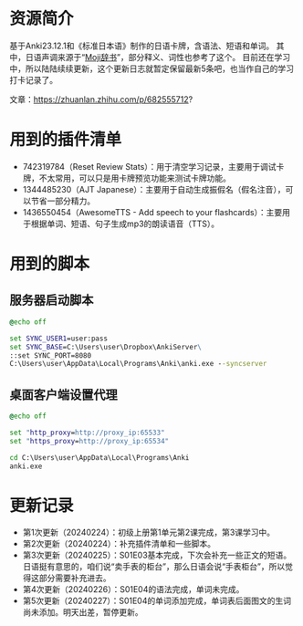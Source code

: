 # 资源简介

基于Anki23.12.1和《标准日本语》制作的日语卡牌，含语法、短语和单词。
其中，日语声调来源于“[Moji辞书](https://www.mojidict.com/)”，部分释义、词性也参考了这个。
目前还在学习中，所以陆陆续续更新，这个更新日志就暂定保留最新5条吧，也当作自己的学习打卡记录了。

文章：https://zhuanlan.zhihu.com/p/682555712?

# 用到的插件清单

+ 742319784（Reset Review Stats）：用于清空学习记录，主要用于调试卡牌，不太常用，可以只是用卡牌预览功能来测试卡牌功能。
+ 1344485230（AJT Japanese）：主要用于自动生成振假名（假名注音），可以节省一部分精力。
+ 1436550454（AwesomeTTS - Add speech to your flashcards）：主要用于根据单词、短语、句子生成mp3的朗读语音（TTS）。

# 用到的脚本

## 服务器启动脚本

```bat
@echo off

set SYNC_USER1=user:pass
set SYNC_BASE=C:\Users\user\Dropbox\AnkiServer\
::set SYNC_PORT=8080
C:\Users\user\AppData\Local\Programs\Anki\anki.exe --syncserver
```

## 桌面客户端设置代理

```bat
@echo off

set "http_proxy=http://proxy_ip:65533"
set "https_proxy=http://proxy_ip:65534"

cd C:\Users\user\AppData\Local\Programs\Anki
anki.exe
```

# 更新记录

+ 第1次更新（20240224）：初级上册第1单元第2课完成，第3课学习中。
+ 第2次更新（20240224）：补充插件清单和一些脚本。
+ 第3次更新（20240225）：S01E03基本完成，下次会补充一些正文的短语。日语挺有意思的，咱们说“卖手表的柜台”，那么日语会说“手表柜台”，所以觉得这部分需要补充进去。
+ 第4次更新（20240226）：S01E04的语法完成，单词未完成。
+ 第5次更新（20240227）：S01E04的单词添加完成，单词表后面图文的生词尚未添加。明天出差，暂停更新。